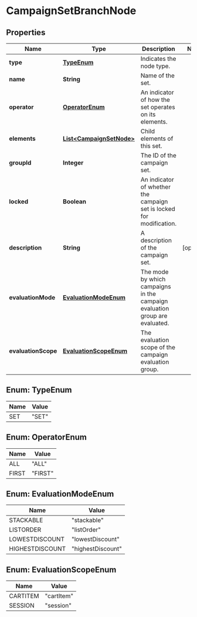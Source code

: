 

# CampaignSetBranchNode

## Properties

Name | Type | Description | Notes
------------ | ------------- | ------------- | -------------
**type** | [**TypeEnum**](#TypeEnum) | Indicates the node type. | 
**name** | **String** | Name of the set. | 
**operator** | [**OperatorEnum**](#OperatorEnum) | An indicator of how the set operates on its elements. | 
**elements** | [**List&lt;CampaignSetNode&gt;**](CampaignSetNode.md) | Child elements of this set. | 
**groupId** | **Integer** | The ID of the campaign set. | 
**locked** | **Boolean** | An indicator of whether the campaign set is locked for modification. | 
**description** | **String** | A description of the campaign set. |  [optional]
**evaluationMode** | [**EvaluationModeEnum**](#EvaluationModeEnum) | The mode by which campaigns in the campaign evaluation group are evaluated. | 
**evaluationScope** | [**EvaluationScopeEnum**](#EvaluationScopeEnum) | The evaluation scope of the campaign evaluation group. | 



## Enum: TypeEnum

Name | Value
---- | -----
SET | &quot;SET&quot;



## Enum: OperatorEnum

Name | Value
---- | -----
ALL | &quot;ALL&quot;
FIRST | &quot;FIRST&quot;



## Enum: EvaluationModeEnum

Name | Value
---- | -----
STACKABLE | &quot;stackable&quot;
LISTORDER | &quot;listOrder&quot;
LOWESTDISCOUNT | &quot;lowestDiscount&quot;
HIGHESTDISCOUNT | &quot;highestDiscount&quot;



## Enum: EvaluationScopeEnum

Name | Value
---- | -----
CARTITEM | &quot;cartItem&quot;
SESSION | &quot;session&quot;



